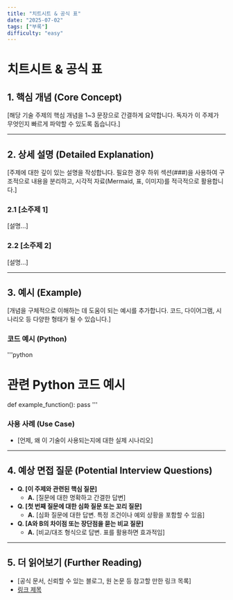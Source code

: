 ```yaml
---
title: "치트시트 & 공식 표"
date: "2025-07-02"
tags: ["부록"]
difficulty: "easy"
---
```


# 치트시트 & 공식 표

## 1. 핵심 개념 (Core Concept)

[해당 기술 주제의 핵심 개념을 1~3 문장으로 간결하게 요약합니다. 독자가 이 주제가 무엇인지 빠르게 파악할 수 있도록 돕습니다.]

---

## 2. 상세 설명 (Detailed Explanation)

[주제에 대한 깊이 있는 설명을 작성합니다. 필요한 경우 하위 섹션(###)을 사용하여 구조적으로 내용을 분리하고, 시각적 자료(Mermaid, 표, 이미지)를 적극적으로 활용합니다.]

### 2.1 [소주제 1]

[설명...]

### 2.2 [소주제 2]

[설명...]

---

## 3. 예시 (Example)

[개념을 구체적으로 이해하는 데 도움이 되는 예시를 추가합니다. 코드, 다이어그램, 시나리오 등 다양한 형태가 될 수 있습니다.]

### 코드 예시 (Python)

'''python
# 관련 Python 코드 예시
def example_function():
    pass
'''

### 사용 사례 (Use Case)

*   [언제, 왜 이 기술이 사용되는지에 대한 실제 시나리오]

---

## 4. 예상 면접 질문 (Potential Interview Questions)

*   **Q. [이 주제와 관련된 핵심 질문]**
    *   **A.** [질문에 대한 명확하고 간결한 답변]
*   **Q. [첫 번째 질문에 대한 심화 질문 또는 꼬리 질문]**
    *   **A.** [심화 질문에 대한 답변. 특정 조건이나 예외 상황을 포함할 수 있음]
*   **Q. [A와 B의 차이점 또는 장단점을 묻는 비교 질문]**
    *   **A.** [비교/대조 형식으로 답변. 표를 활용하면 효과적임]

---

## 5. 더 읽어보기 (Further Reading)

*   [공식 문서, 신뢰할 수 있는 블로그, 원 논문 등 참고할 만한 링크 목록]
*   [링크 제목](https://example.com)
